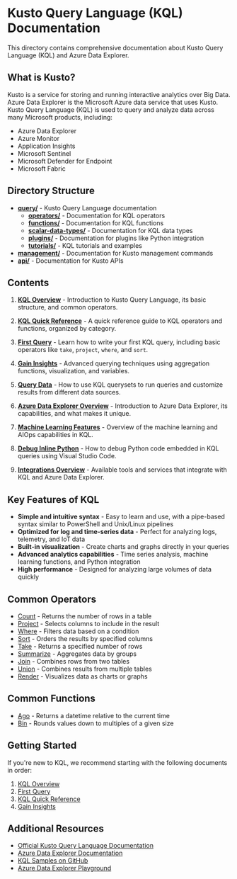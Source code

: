 # Kusto Query Language (KQL) Documentation

This directory contains comprehensive documentation about Kusto Query Language (KQL) and Azure Data Explorer.

## What is Kusto?

Kusto is a service for storing and running interactive analytics over Big Data. Azure Data Explorer is the Microsoft Azure data service that uses Kusto. Kusto Query Language (KQL) is used to query and analyze data across many Microsoft products, including:

- Azure Data Explorer
- Azure Monitor
- Application Insights
- Microsoft Sentinel
- Microsoft Defender for Endpoint
- Microsoft Fabric

## Directory Structure

- [**query/**](query/) - Kusto Query Language documentation
  - [**operators/**](query/operators/) - Documentation for KQL operators 
  - [**functions/**](query/functions/) - Documentation for KQL functions
  - [**scalar-data-types/**](query/scalar-data-types/) - Documentation for KQL data types
  - [**plugins/**](query/plugins/) - Documentation for plugins like Python integration
  - [**tutorials/**](query/tutorials/) - KQL tutorials and examples
- [**management/**](management/) - Documentation for Kusto management commands
- [**api/**](api/) - Documentation for Kusto APIs

## Contents

1. **[KQL Overview](query/kql-overview.md)** - Introduction to Kusto Query Language, its basic structure, and common operators.

2. **[KQL Quick Reference](query/kql-quick-reference.md)** - A quick reference guide to KQL operators and functions, organized by category.

3. **[First Query](query/tutorials/first-query.md)** - Learn how to write your first KQL query, including basic operators like `take`, `project`, `where`, and `sort`.

4. **[Gain Insights](query/tutorials/gain-insights.md)** - Advanced querying techniques using aggregation functions, visualization, and variables.

5. **[Query Data](query-data.md)** - How to use KQL querysets to run queries and customize results from different data sources.

6. **[Azure Data Explorer Overview](azure-data-explorer-overview.md)** - Introduction to Azure Data Explorer, its capabilities, and what makes it unique.

7. **[Machine Learning Features](query/machine-learning-features.md)** - Overview of the machine learning and AIOps capabilities in KQL.

8. **[Debug Inline Python](query/plugins/debug-inline-python.md)** - How to debug Python code embedded in KQL queries using Visual Studio Code.

9. **[Integrations Overview](integrations-overview.md)** - Available tools and services that integrate with KQL and Azure Data Explorer.

## Key Features of KQL

- **Simple and intuitive syntax** - Easy to learn and use, with a pipe-based syntax similar to PowerShell and Unix/Linux pipelines
- **Optimized for log and time-series data** - Perfect for analyzing logs, telemetry, and IoT data
- **Built-in visualization** - Create charts and graphs directly in your queries
- **Advanced analytics capabilities** - Time series analysis, machine learning functions, and Python integration
- **High performance** - Designed for analyzing large volumes of data quickly

## Common Operators

- [Count](query/operators/count-operator.md) - Returns the number of rows in a table
- [Project](query/operators/project-operator.md) - Selects columns to include in the result
- [Where](query/operators/where-operator.md) - Filters data based on a condition
- [Sort](query/operators/sort-operator.md) - Orders the results by specified columns
- [Take](query/operators/take-operator.md) - Returns a specified number of rows
- [Summarize](query/operators/summarize-operator.md) - Aggregates data by groups
- [Join](query/operators/join-operator.md) - Combines rows from two tables
- [Union](query/operators/union-operator.md) - Combines results from multiple tables
- [Render](query/operators/render-operator.md) - Visualizes data as charts or graphs

## Common Functions

- [Ago](query/functions/ago-function.md) - Returns a datetime relative to the current time
- [Bin](query/functions/bin-function.md) - Rounds values down to multiples of a given size

## Getting Started

If you're new to KQL, we recommend starting with the following documents in order:

1. [KQL Overview](query/kql-overview.md)
2. [First Query](query/tutorials/first-query.md)
3. [KQL Quick Reference](query/kql-quick-reference.md)
4. [Gain Insights](query/tutorials/gain-insights.md)

## Additional Resources

- [Official Kusto Query Language Documentation](https://learn.microsoft.com/en-us/azure/data-explorer/kusto/query/)
- [Azure Data Explorer Documentation](https://learn.microsoft.com/en-us/azure/data-explorer/)
- [KQL Samples on GitHub](https://github.com/microsoft/Kusto-Query-Language)
- [Azure Data Explorer Playground](https://dataexplorer.azure.com/clusters/help/databases/Samples)
